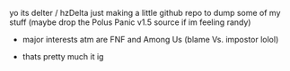 yo its delter / hzDelta
just making a little github repo to dump some of my stuff (maybe drop the Polus Panic v1.5 source if im feeling randy)

- major interests atm are FNF and Among Us (blame Vs. impostor lolol)

- thats pretty much it ig
